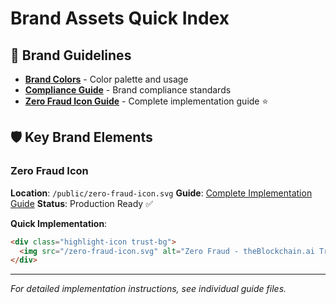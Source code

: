 # Brand Assets Quick Index

## 🎨 Brand Guidelines

- **[Brand Colors](./brand-colors.md)** - Color palette and usage
- **[Compliance Guide](./compliance-guide.md)** - Brand compliance standards
- **[Zero Fraud Icon Guide](./zero-fraud-icon-guide.md)** - Complete implementation guide ⭐

## 🛡️ Key Brand Elements

### Zero Fraud Icon
**Location**: `/public/zero-fraud-icon.svg`
**Guide**: [Complete Implementation Guide](./zero-fraud-icon-guide.md)
**Status**: Production Ready ✅

**Quick Implementation**:
```html
<div class="highlight-icon trust-bg">
  <img src="/zero-fraud-icon.svg" alt="Zero Fraud - theBlockchain.ai Trust Guarantee" class="trust-logo">
</div>
```

---

*For detailed implementation instructions, see individual guide files.*
